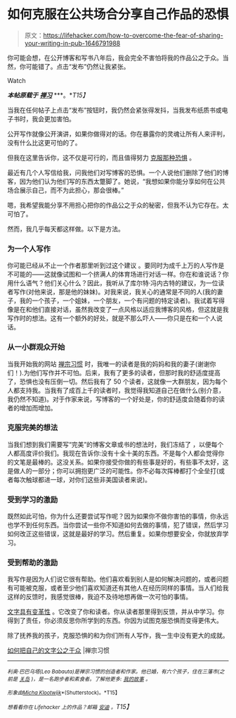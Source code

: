 # 如何克服在公共场合分享自己作品的恐惧

> 原文：<https://lifehacker.com/how-to-overcome-the-fear-of-sharing-your-writing-in-pub-1646791988>

你可能会想，在公开博客和写书八年后，我会完全不害怕将我的作品公之于众。当然，你可能错了。点击“发布”仍然让我紧张。

Watch

***本帖原载于*** [***禅习***](http://zenhabits.net/public/) ***。**T15】*

当我在任何帖子上点击“发布”按钮时，我仍然会紧张得发抖，当我发布纸质书或电子书时，我会更加害怕。

公开写作就像公开演讲，如果你做得对的话。你在暴露你的灵魂让所有人来评判，没有什么比这更可怕的了。

但我在这里告诉你，这不仅是可行的，而且值得努力 [克服那种恐惧](https://lifehacker.com/how-to-feel-confident-sharing-your-creative-work-in-pub-1490089104) 。

最近有几个人写信给我，问我他们对写博客的恐惧。一个人说他们删除了他们的博客，因为他们认为他们写的东西太蹩脚了。她说，“我想如果你能分享如何在公共场合展示自己，而不为此担心，那会很棒。”

嗯，我希望我能分享不用担心把你的作品公之于众的秘密，但我不认为它存在。太可怕了。

然而，我几乎每天都这样做。以下是方法。

### 为一个人写作

你可能已经从不止一个作者那里听到过这个建议 。要同时为成千上万的人写作是不可能的——这就像试图和一个挤满人的体育场进行对话一样。你在和谁说话？你用什么语气？他们关心什么？因此，我听从了库尔特·冯内古特的建议，为一位读者写作(对他来说，那是他的妹妹)。对我来说，我关心的通常是不同的人(我的妻子，我的一个孩子，一个姐妹，一个朋友，一个有问题的特定读者)。我试着写得像是在和他们直接对话，虽然我改变了一点风格以适应我博客的风格，但这就是我写作时的想法。这有一个额外的好处，就是不那么吓人——你只是在和一个人说话。

### 从一小群观众开始

当我开始我的网站 [禅宗习惯](http://zenhabits.net/) 时，我唯一的读者是我的妈妈和我的妻子(谢谢你们！).为他们写作并不可怕。后来，我有了更多的读者，但那时我的舒适度提高了，恐惧也没有压倒一切。然后我有了 50 个读者，这就像一大群朋友，因为每个人都支持我。当我有了成百上千的读者时，我觉得我知道自己在做什么(别介意，我仍然不知道)。对于作家来说，写博客的一个好处是，你的舒适度会随着你的读者的增加而增加。

### 克服完美的想法

当我们想到我们需要写“完美”的博客文章或书的想法时，我们冻结了 ，以便每个人都高度评价我们。我现在告诉你:没有十全十美的东西。不是每个人都会觉得你的文笔是最棒的。这没关系。如果你接受你做的有些事是好的，有些事不太好，这是做人的一部分；你可以拥抱更广泛的可能性。你不必每次挥棒都打个全垒打(或者每次触球都进一球，对你们这些非美国读者来说)。

### 受到学习的激励

既然如此可怕，你为什么还要尝试写作呢？因为如果你不做你害怕的事情，你永远也学不到任何东西。当你尝试一些你不知道如何去做的事情，犯了错误，然后学习如何改正这些错误，这就是最好的学习。然后重复。如果你想要安全，你就放弃学习。

### 受到帮助的激励

我写作是因为人们说它很有帮助。他们喜欢看到别人是如何解决问题的，或者问题有可能被克服，或者至少他们喜欢知道还有其他人在经历同样的事情。当人们给我这样的反馈时，我感觉很棒，我迫不及待地想再做一次可怕的事情。

[文字具有变革性](https://lifehacker.com/why-you-should-keep-a-journal-and-how-to-start-yours-1547057185) 。它改变了你和读者。你从读者那里得到反馈，并从中学习。你得到了责任，你必须反思你所学到的东西。你因为试图克服恐惧而变得更伟大。

除了抚养我的孩子，克服恐惧的和为你们所有人写作，我一生中没有更大的成就。

[如何把自己的文字公之于众](http://zenhabits.net/public/) |禅宗习惯

* * *

*<small>利奥·巴巴乌塔(Leo Babauta)是禅宗习惯的创造者和作家。他已婚，有六个孩子，住在三藩市(之前是</small>* [*<small>关岛</small>*](http://guampedia.com/) *<small>)，是一名跑步者和素食者。了解他更多:</small>* [*<small>我的故事</small>*](http://zenhabits.net/2007/02/my-story/) *<small>。</small>*

<small>*形象由*</small>[<small>*Micha Klootwijk*</small>](http://www.shutterstock.com/pic-191860001/stock-photo-vintage-inscription-made-by-old-typewriter-once-upon-a-time.html)<small>*(Shutterstock)。*T15】</small>

*<small>想看看你在 Lifehacker 上的作品？邮箱</small>* [*<small>安迪</small>*](mailto:andy@lifehacker.com) *<small>。</small>T15】*
